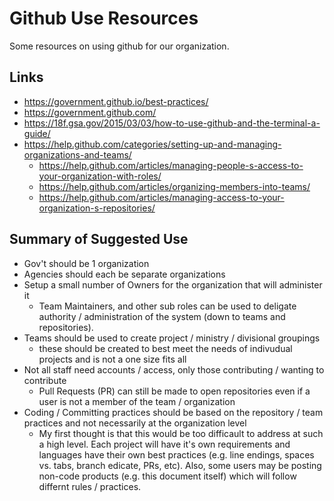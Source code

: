# Github Use Resources

Some resources on using github for our organization.

## Links

* https://government.github.io/best-practices/
* https://government.github.com/
* https://18f.gsa.gov/2015/03/03/how-to-use-github-and-the-terminal-a-guide/
* https://help.github.com/categories/setting-up-and-managing-organizations-and-teams/
  * https://help.github.com/articles/managing-people-s-access-to-your-organization-with-roles/
  * https://help.github.com/articles/organizing-members-into-teams/
  * https://help.github.com/articles/managing-access-to-your-organization-s-repositories/

## Summary of Suggested Use

* Gov't should be 1 organization
* Agencies should each be separate organizations
* Setup a small number of Owners for the organization that will administer it
  * Team Maintainers, and other sub roles can be used to deligate authority / administration of the system (down to teams and repositories).
* Teams should be used to create project / ministry / divisional groupings
  * these should be created to best meet the needs of indivudual projects and is not a one size fits all
* Not all staff need accounts / access, only those contributing / wanting to contribute
  * Pull Requests (PR) can still be made to open repositories even if a user is not a member of the team / organization
* Coding / Committing practices should be based on the repository / team practices and not necessarily at the organization level
  * My first thought is that this would be too difficault to address at such a high level. Each project will have it's own requirements and languages have their own best practices (e.g. line endings, spaces vs. tabs, branch edicate, PRs, etc). Also, some users may be posting non-code products (e.g. this document itself) which will follow differnt rules / practices.
